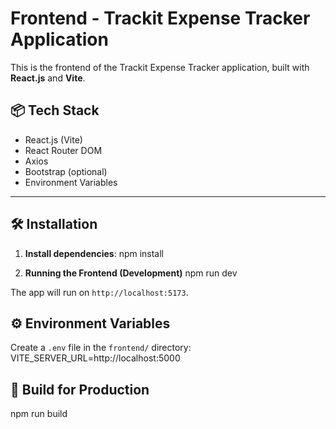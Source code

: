 
# Frontend - Trackit Expense Tracker Application

This is the frontend of the Trackit Expense Tracker  application, built with **React.js** and **Vite**.

## 📦 Tech Stack

- React.js (Vite)
- React Router DOM
- Axios
- Bootstrap (optional)
- Environment Variables

---

## 🛠️ Installation


1. **Install dependencies**:
   npm install


2. **Running the Frontend (Development)**
npm run dev

The app will run on `http://localhost:5173`.


## ⚙️ Environment Variables

Create a `.env` file in the `frontend/` directory:
VITE_SERVER_URL=http://localhost:5000  
 <!-- Make sure this URL matches your backend URL. -->


## 🧪 Build for Production
npm run build
